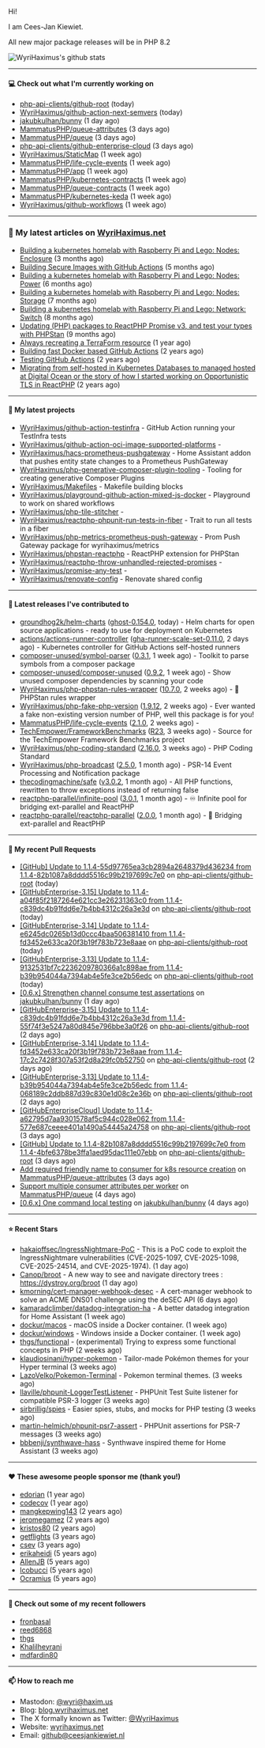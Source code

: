 Hi!

I am Cees-Jan Kiewiet.

All new major package releases will be in PHP 8.2

![WyriHaximus's github stats](https://github-readme-stats.vercel.app/api?username=WyriHaximus&show_icons=true)

---

#### 💻 Check out what I'm currently working on

- [php-api-clients/github-root](https://github.com/php-api-clients/github-root) (today)
- [WyriHaximus/github-action-next-semvers](https://github.com/WyriHaximus/github-action-next-semvers) (today)
- [jakubkulhan/bunny](https://github.com/jakubkulhan/bunny) (1 day ago)
- [MammatusPHP/queue-attributes](https://github.com/MammatusPHP/queue-attributes) (3 days ago)
- [MammatusPHP/queue](https://github.com/MammatusPHP/queue) (3 days ago)
- [php-api-clients/github-enterprise-cloud](https://github.com/php-api-clients/github-enterprise-cloud) (3 days ago)
- [WyriHaximus/StaticMap](https://github.com/WyriHaximus/StaticMap) (1 week ago)
- [MammatusPHP/life-cycle-events](https://github.com/MammatusPHP/life-cycle-events) (1 week ago)
- [MammatusPHP/app](https://github.com/MammatusPHP/app) (1 week ago)
- [MammatusPHP/kubernetes-contracts](https://github.com/MammatusPHP/kubernetes-contracts) (1 week ago)
- [MammatusPHP/queue-contracts](https://github.com/MammatusPHP/queue-contracts) (1 week ago)
- [MammatusPHP/kubernetes-keda](https://github.com/MammatusPHP/kubernetes-keda) (1 week ago)
- [WyriHaximus/github-workflows](https://github.com/WyriHaximus/github-workflows) (1 week ago)

---

### 📜 My latest articles on [WyriHaximus.net](https://blog.wyrihaximus.net/)

- [Building a kubernetes homelab with Raspberry Pi and Lego: Nodes: Enclosure](https://blog.wyrihaximus.net/2024/12/building-a-kubernetes-homelab-with-raspberry-pies-and-lego-nodes-enclosure/) (3 months ago)
- [Building Secure Images with GitHub Actions](https://blog.wyrihaximus.net/2024/10/building-secure-images-with-github-actions/) (5 months ago)
- [Building a kubernetes homelab with Raspberry Pi and Lego: Nodes: Power](https://blog.wyrihaximus.net/2024/09/building-a-kubernetes-homelab-with-raspberry-pies-and-lego-nodes-power/) (6 months ago)
- [Building a kubernetes homelab with Raspberry Pi and Lego: Nodes: Storage](https://blog.wyrihaximus.net/2024/08/building-a-kubernetes-homelab-with-raspberry-pies-and-lego-nodes-storage/) (7 months ago)
- [Building a kubernetes homelab with Raspberry Pi and Lego: Network: Switch](https://blog.wyrihaximus.net/2024/07/building-a-kubernetes-homelab-with-raspberry-pies-and-lego-network-switch/) (8 months ago)
- [Updating (PHP) packages to ReactPHP Promise v3, and test your types with PHPStan](https://blog.wyrihaximus.net/2024/06/updating-php-packages-to-reactphp-promise-v3--and-test-your-types-with-phpstan/) (9 months ago)
- [Always recreating a TerraForm resource](https://blog.wyrihaximus.net/2024/04/always-recreating-a-terraform-resource/) (1 year ago)
- [Building fast Docker based GitHub Actions](https://blog.wyrihaximus.net/2023/03/building-fast-docker-based-github-actions/) (2 years ago)
- [Testing GitHub Actions](https://blog.wyrihaximus.net/2023/03/testing-github-actions/) (2 years ago)
- [Migrating from self-hosted in Kubernetes Databases to managed hosted at Digital Ocean or the story of how I started working on Opportunistic TLS in ReactPHP](https://blog.wyrihaximus.net/2023/01/migrating-from-self-hosted-in-k8s-databases-to-managed-hosted-at-digital-ocean/) (2 years ago)

---

#### 🌱 My latest projects

- [WyriHaximus/github-action-testinfra](https://github.com/WyriHaximus/github-action-testinfra) - GitHub Action running your TestInfra tests
- [WyriHaximus/github-action-oci-image-supported-platforms](https://github.com/WyriHaximus/github-action-oci-image-supported-platforms) - 
- [WyriHaximus/hacs-prometheus-pushgateway](https://github.com/WyriHaximus/hacs-prometheus-pushgateway) - Home Assistant addon that pushes entity state changes to a Prometheus PushGateway
- [WyriHaximus/php-generative-composer-plugin-tooling](https://github.com/WyriHaximus/php-generative-composer-plugin-tooling) - Tooling for creating generative Composer Plugins
- [WyriHaximus/Makefiles](https://github.com/WyriHaximus/Makefiles) - Makefile building blocks
- [WyriHaximus/playground-github-action-mixed-js-docker](https://github.com/WyriHaximus/playground-github-action-mixed-js-docker) - Playground to work on shared workflows
- [WyriHaximus/php-tile-stitcher](https://github.com/WyriHaximus/php-tile-stitcher) - 
- [WyriHaximus/reactphp-phpunit-run-tests-in-fiber](https://github.com/WyriHaximus/reactphp-phpunit-run-tests-in-fiber) - Trait to run all tests in a fiber
- [WyriHaximus/php-metrics-prometheus-push-gateway](https://github.com/WyriHaximus/php-metrics-prometheus-push-gateway) - Prom Push Gateway package for wyrihaximus/metrics
- [WyriHaximus/phpstan-reactphp](https://github.com/WyriHaximus/phpstan-reactphp) - ReactPHP extension for PHPStan
- [WyriHaximus/reactphp-throw-unhandled-rejected-promises](https://github.com/WyriHaximus/reactphp-throw-unhandled-rejected-promises) - 
- [WyriHaximus/promise-any-test](https://github.com/WyriHaximus/promise-any-test) - 
- [WyriHaximus/renovate-config](https://github.com/WyriHaximus/renovate-config) - Renovate shared config

---

#### 🔭 Latest releases I've contributed to

- [groundhog2k/helm-charts](https://github.com/groundhog2k/helm-charts) ([ghost-0.154.0](https://github.com/groundhog2k/helm-charts/releases/tag/ghost-0.154.0), today) - Helm charts for open source applications - ready to use for deployment on Kubernetes
- [actions/actions-runner-controller](https://github.com/actions/actions-runner-controller) ([gha-runner-scale-set-0.11.0](https://github.com/actions/actions-runner-controller/releases/tag/gha-runner-scale-set-0.11.0), 2 days ago) - Kubernetes controller for GitHub Actions self-hosted runners
- [composer-unused/symbol-parser](https://github.com/composer-unused/symbol-parser) ([0.3.1](https://github.com/composer-unused/symbol-parser/releases/tag/0.3.1), 1 week ago) - Toolkit to parse symbols from a composer package
- [composer-unused/composer-unused](https://github.com/composer-unused/composer-unused) ([0.9.2](https://github.com/composer-unused/composer-unused/releases/tag/0.9.2), 1 week ago) - Show unused composer dependencies by scanning your code
- [WyriHaximus/php-phpstan-rules-wrapper](https://github.com/WyriHaximus/php-phpstan-rules-wrapper) ([10.7.0](https://github.com/WyriHaximus/php-phpstan-rules-wrapper/releases/tag/10.7.0), 2 weeks ago) - 🌯 PHPStan rules wrapper
- [WyriHaximus/php-fake-php-version](https://github.com/WyriHaximus/php-fake-php-version) ([1.9.12](https://github.com/WyriHaximus/php-fake-php-version/releases/tag/1.9.12), 2 weeks ago) - Ever wanted a fake non-existing version number of PHP, well this package is for you!
- [MammatusPHP/life-cycle-events](https://github.com/MammatusPHP/life-cycle-events) ([2.1.0](https://github.com/MammatusPHP/life-cycle-events/releases/tag/2.1.0), 2 weeks ago) - 
- [TechEmpower/FrameworkBenchmarks](https://github.com/TechEmpower/FrameworkBenchmarks) ([R23](https://github.com/TechEmpower/FrameworkBenchmarks/releases/tag/R23), 3 weeks ago) - Source for the TechEmpower Framework Benchmarks project
- [WyriHaximus/php-coding-standard](https://github.com/WyriHaximus/php-coding-standard) ([2.16.0](https://github.com/WyriHaximus/php-coding-standard/releases/tag/2.16.0), 3 weeks ago) - PHP Coding Standard
- [WyriHaximus/php-broadcast](https://github.com/WyriHaximus/php-broadcast) ([2.5.0](https://github.com/WyriHaximus/php-broadcast/releases/tag/2.5.0), 1 month ago) - PSR-14 Event Processing and Notification package
- [thecodingmachine/safe](https://github.com/thecodingmachine/safe) ([v3.0.2](https://github.com/thecodingmachine/safe/releases/tag/v3.0.2), 1 month ago) - All PHP functions, rewritten to throw exceptions instead of returning false
- [reactphp-parallel/infinite-pool](https://github.com/reactphp-parallel/infinite-pool) ([3.0.1](https://github.com/reactphp-parallel/infinite-pool/releases/tag/3.0.1), 1 month ago) - ♾️ Infinite pool for bridging ext-parallel and ReactPHP
- [reactphp-parallel/reactphp-parallel](https://github.com/reactphp-parallel/reactphp-parallel) ([2.0.0](https://github.com/reactphp-parallel/reactphp-parallel/releases/tag/2.0.0), 1 month ago) - 🌉 Bridging ext-parallel and ReactPHP

---

#### 🔨 My recent Pull Requests

- [[GitHub] Update to 1.1.4-55d97765ea3cb2894a2648379d436234 from 1.1.4-82b1087a8dddd5516c99b2197699c7e0](https://github.com/php-api-clients/github-root/pull/1592) on [php-api-clients/github-root](https://github.com/php-api-clients/github-root) (today)
- [[GitHubEnterprise-3.15] Update to 1.1.4-a04f85f2187264e621cc3e26231363c0 from 1.1.4-c839dc4b91fdd6e7b4bb4312c26a3e3d](https://github.com/php-api-clients/github-root/pull/1591) on [php-api-clients/github-root](https://github.com/php-api-clients/github-root) (today)
- [[GitHubEnterprise-3.14] Update to 1.1.4-e6245dc0265b13d0ccc4baa506381410 from 1.1.4-fd3452e633ca20f3b19f783b723e8aae](https://github.com/php-api-clients/github-root/pull/1590) on [php-api-clients/github-root](https://github.com/php-api-clients/github-root) (today)
- [[GitHubEnterprise-3.13] Update to 1.1.4-9132531bf7c2236209780366a1c898ae from 1.1.4-b39b954044a7394ab4e5fe3ce2b56edc](https://github.com/php-api-clients/github-root/pull/1589) on [php-api-clients/github-root](https://github.com/php-api-clients/github-root) (today)
- [[0.6.x] Strengthen channel consume test assertations](https://github.com/jakubkulhan/bunny/pull/173) on [jakubkulhan/bunny](https://github.com/jakubkulhan/bunny) (1 day ago)
- [[GitHubEnterprise-3.15] Update to 1.1.4-c839dc4b91fdd6e7b4bb4312c26a3e3d from 1.1.4-55f74f3e5247a80d845e796bbe3a0f26](https://github.com/php-api-clients/github-root/pull/1588) on [php-api-clients/github-root](https://github.com/php-api-clients/github-root) (2 days ago)
- [[GitHubEnterprise-3.14] Update to 1.1.4-fd3452e633ca20f3b19f783b723e8aae from 1.1.4-17c2c7428f307a53f2d8a29fc0b52750](https://github.com/php-api-clients/github-root/pull/1587) on [php-api-clients/github-root](https://github.com/php-api-clients/github-root) (2 days ago)
- [[GitHubEnterprise-3.13] Update to 1.1.4-b39b954044a7394ab4e5fe3ce2b56edc from 1.1.4-068189c2ddb887d39c830e1d08c2e36b](https://github.com/php-api-clients/github-root/pull/1586) on [php-api-clients/github-root](https://github.com/php-api-clients/github-root) (2 days ago)
- [[GitHubEnterpriseCloud] Update to 1.1.4-a62795d7aa9301578af5c944c028e062 from 1.1.4-577e687ceeee401a1490a54445a24758](https://github.com/php-api-clients/github-root/pull/1585) on [php-api-clients/github-root](https://github.com/php-api-clients/github-root) (3 days ago)
- [[GitHub] Update to 1.1.4-82b1087a8dddd5516c99b2197699c7e0 from 1.1.4-4bfe6378be3ffa1aed95dac111e07ebb](https://github.com/php-api-clients/github-root/pull/1584) on [php-api-clients/github-root](https://github.com/php-api-clients/github-root) (3 days ago)
- [Add required friendly name to consumer for k8s resource creation](https://github.com/MammatusPHP/queue-attributes/pull/10) on [MammatusPHP/queue-attributes](https://github.com/MammatusPHP/queue-attributes) (3 days ago)
- [Support multiple consumer attributes per worker](https://github.com/MammatusPHP/queue/pull/14) on [MammatusPHP/queue](https://github.com/MammatusPHP/queue) (4 days ago)
- [[0.6.x] One command local testing](https://github.com/jakubkulhan/bunny/pull/172) on [jakubkulhan/bunny](https://github.com/jakubkulhan/bunny) (4 days ago)

---

#### ⭐ Recent Stars

- [hakaioffsec/IngressNightmare-PoC](https://github.com/hakaioffsec/IngressNightmare-PoC) - This is a PoC code to exploit the IngressNightmare vulnerabilities (CVE-2025-1097, CVE-2025-1098, CVE-2025-24514, and CVE-2025-1974). (1 day ago)
- [Canop/broot](https://github.com/Canop/broot) - A new way to see and navigate directory trees : https://dystroy.org/broot (1 day ago)
- [kmorning/cert-manager-webhook-desec](https://github.com/kmorning/cert-manager-webhook-desec) - A cert-manager webhook to solve an ACME DNS01 challenge using the deSEC API (6 days ago)
- [kamaradclimber/datadog-integration-ha](https://github.com/kamaradclimber/datadog-integration-ha) - A better datadog integration for Home Assistant (1 week ago)
- [dockur/macos](https://github.com/dockur/macos) - macOS inside a Docker container. (1 week ago)
- [dockur/windows](https://github.com/dockur/windows) - Windows inside a Docker container. (1 week ago)
- [thgs/functional](https://github.com/thgs/functional) - (experimental) Trying to express some functional concepts in PHP (2 weeks ago)
- [klaudiosinani/hyper-pokemon](https://github.com/klaudiosinani/hyper-pokemon) - Tailor-made Pokémon themes for your Hyper terminal (3 weeks ago)
- [LazoVelko/Pokemon-Terminal](https://github.com/LazoVelko/Pokemon-Terminal) - Pokemon terminal themes. (3 weeks ago)
- [llaville/phpunit-LoggerTestListener](https://github.com/llaville/phpunit-LoggerTestListener) - PHPUnit Test Suite listener for compatible PSR-3 logger (3 weeks ago)
- [sirbrillig/spies](https://github.com/sirbrillig/spies) - Easier spies, stubs, and mocks for PHP testing (3 weeks ago)
- [martin-helmich/phpunit-psr7-assert](https://github.com/martin-helmich/phpunit-psr7-assert) - PHPUnit assertions for PSR-7 messages (3 weeks ago)
- [bbbenji/synthwave-hass](https://github.com/bbbenji/synthwave-hass) - Synthwave inspired theme for Home Assistant (3 weeks ago)

---

#### ❤️ These awesome people sponsor me (thank you!)

- [edorian](https://github.com/edorian) (1 year ago)
- [codecov](https://github.com/codecov) (1 year ago)
- [mangkepwing143](https://github.com/mangkepwing143) (2 years ago)
- [jeromegamez](https://github.com/jeromegamez) (2 years ago)
- [kristos80](https://github.com/kristos80) (2 years ago)
- [getflights](https://github.com/getflights) (3 years ago)
- [csev](https://github.com/csev) (3 years ago)
- [erikaheidi](https://github.com/erikaheidi) (5 years ago)
- [AllenJB](https://github.com/AllenJB) (5 years ago)
- [lcobucci](https://github.com/lcobucci) (5 years ago)
- [Ocramius](https://github.com/Ocramius) (5 years ago)

---

#### 👯 Check out some of my recent followers

- [fronbasal](https://github.com/fronbasal)
- [reed6868](https://github.com/reed6868)
- [thgs](https://github.com/thgs)
- [Khalilheyrani](https://github.com/Khalilheyrani)
- [mdfardin80](https://github.com/mdfardin80)

---

#### 📫 How to reach me

- Mastodon: [@wyri@haxim.us](https://toot-toot.wyrihaxim.us/@wyri)
- Blog: [blog.wyrihaximus.net](https://blog.wyrihaximus.net/)
- The X formally known as Twitter: [@WyriHaximus](https://twitter.com/WyriHaximus)
- Website: [wyrihaximus.net](https://wyrihaximus.net/)
- Email: [github@ceesjankiewiet.nl](mailto:github@ceesjankiewiet.nl)
